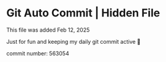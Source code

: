 # Git Auto Commit | Hidden File

This file was added Feb 12, 2025

Just for fun and keeping my daily git commit active 🤪

commit number: 563054

